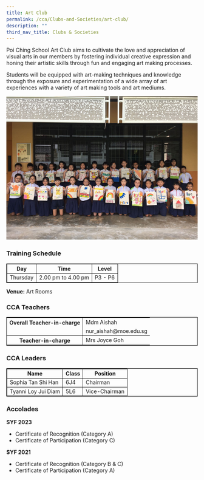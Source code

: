 ```yaml
---
title: Art Club
permalink: /cca/Clubs-and-Societies/art-club/
description: ""
third_nav_title: Clubs & Societies
---
```

Poi Ching School Art Club aims to cultivate the love and appreciation of visual arts in our members by fostering individual creative expression and honing their artistic skills through fun and engaging art making processes. 

Students will be equipped with art-making techniques and knowledge through the exposure and experimentation of a wide array of art experiences with a variety of art making tools and art mediums.


![](/images/art1.jpg)

 ### Training Schedule


<table style="border-collapse: collapse; border: 1px solid black;">
  <thead>
    <tr>
      <th style="border: 1px solid black;">Day</th>
      <th style="border: 1px solid black;">Time</th>
      <th style="border: 1px solid black;">Level</th>
    </tr>
  </thead>
  <tbody>
    <tr>
    </tr><tr>
      <td style="border: 1px solid black;">Thursday</td>
      <td style="border: 1px solid black;">2.00 pm to 4.00 pm</td>
      <td style="border: 1px solid black;">P3 - P6</td>
    </tr>
    </tbody>
</table>

**Venue:**
Art Rooms

### CCA Teachers

<table style="border-collapse: collapse; border: 1px solid black;">
  <tbody>
    <tr>
      <th style="border: none; border-right: 1px solid black">Overall Teacher-in-charge
      </th><td style="border: none;">Mdm Aishah</td>
		 </tr>
    <tr>
      <td style="border-bottom: 1px solid black; border-right: 1px solid black"></td>
      <td style="border-bottom: 1px solid black;">nur_aishah@moe.edu.sg</td>
    </tr>
    <tr>
      <th style="border: none; border-right: 1px solid black">Teacher-in-charge
  </th>
			<td style="border: none;">Mrs Joyce Goh  </td>
    </tr>
     </tbody>
</table>

### CCA Leaders

<table style="border-collapse: collapse; border: 1px solid black;">
  <thead>
    <tr>
      <th style="border: 1px solid black;">Name</th>
      <th style="border: 1px solid black;">Class</th>
      <th style="border: 1px solid black;">Position</th>
    </tr>
  </thead>
  <tbody>
    <tr>
      <td style="border: 1px solid black;">Sophia Tan Shi Han</td>
      <td style="border: 1px solid black;">6J4</td>
      <td style="border: 1px solid black;">Chairman</td>
    </tr>
    <tr>
      <td style="border: 1px solid black;">Tyanni Loy Jui Diam</td>
      <td style="border: 1px solid black;">5L6</td>
      <td style="border: 1px solid black;">Vice-Chairman</td>
    </tr>
  </tbody>
</table>

### Accolades

**SYF 2023** <br> 
*  Certificate of Recognition (Category A)<br>
*  Certificate of Participation (Category C)

**SYF 2021** <br> 
* Certificate of Recognition (Category B &amp; C)<br>
* Certificate of Participation (Category A)